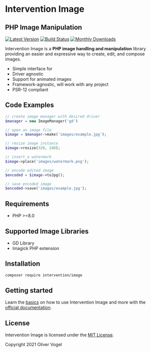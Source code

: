 # Intervention Image
## PHP Image Manipulation

[![Latest Version](https://img.shields.io/packagist/v/intervention/image.svg)](https://packagist.org/packages/intervention/image)
[![Build Status](https://travis-ci.org/Intervention/image.png?branch=master)](https://travis-ci.org/Intervention/image)
[![Monthly Downloads](https://img.shields.io/packagist/dm/intervention/image.svg)](https://packagist.org/packages/intervention/image/stats)

Intervention Image is a **PHP image handling and manipulation** library providing an easier and expressive way to create, edit, and compose images.

- Simple interface for 
- Driver agnostic 
- Support for animated images
- Framework-agnostic, will work with any project
- PSR-12 compliant

## Code Examples

```php
// create image manager with desired driver
$manager = new ImageManager('gd')

// open an image file
$image = $manager->make('images/example.jpg');

// resize image instance
$image->resize(320, 240);

// insert a watermark
$image->place('images/watermark.png');

// encode edited image
$encoded = $image->toJpg();

// save encoded image
$encoded->save('images/example.jpg');
```

## Requirements

- PHP >=8.0

## Supported Image Libraries

- GD Library
- Imagick PHP extension

## Installation

```bash
composer require intervention/image
```

## Getting started

Learn the [basics](https://image.intervention.io/) on how to use Intervention Image and more with the [official documentation](https://image.intervention.io/).

## License

Intervention Image is licensed under the [MIT License](http://opensource.org/licenses/MIT).

Copyright 2021 Oliver Vogel
